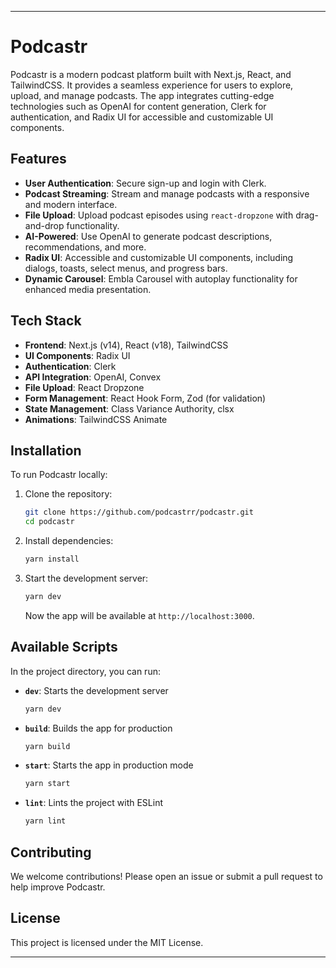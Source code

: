 
---

# Podcastr

Podcastr is a modern podcast platform built with Next.js, React, and TailwindCSS. It provides a seamless experience for users to explore, upload, and manage podcasts. The app integrates cutting-edge technologies such as OpenAI for content generation, Clerk for authentication, and Radix UI for accessible and customizable UI components.

## Features

- **User Authentication**: Secure sign-up and login with Clerk.
- **Podcast Streaming**: Stream and manage podcasts with a responsive and modern interface.
- **File Upload**: Upload podcast episodes using `react-dropzone` with drag-and-drop functionality.
- **AI-Powered**: Use OpenAI to generate podcast descriptions, recommendations, and more.
- **Radix UI**: Accessible and customizable UI components, including dialogs, toasts, select menus, and progress bars.
- **Dynamic Carousel**: Embla Carousel with autoplay functionality for enhanced media presentation.

## Tech Stack

- **Frontend**: Next.js (v14), React (v18), TailwindCSS
- **UI Components**: Radix UI
- **Authentication**: Clerk
- **API Integration**: OpenAI, Convex
- **File Upload**: React Dropzone
- **Form Management**: React Hook Form, Zod (for validation)
- **State Management**: Class Variance Authority, clsx
- **Animations**: TailwindCSS Animate

## Installation

To run Podcastr locally:

1. Clone the repository:
   ```bash
   git clone https://github.com/podcastrr/podcastr.git
   cd podcastr
   ```

2. Install dependencies:
   ```bash
   yarn install
   ```

3. Start the development server:
   ```bash
   yarn dev
   ```

   Now the app will be available at `http://localhost:3000`.

## Available Scripts

In the project directory, you can run:

- **`dev`**: Starts the development server
  ```bash
  yarn dev
  ```

- **`build`**: Builds the app for production
  ```bash
  yarn build
  ```

- **`start`**: Starts the app in production mode
  ```bash
  yarn start
  ```

- **`lint`**: Lints the project with ESLint
  ```bash
  yarn lint
  ```

## Contributing

We welcome contributions! Please open an issue or submit a pull request to help improve Podcastr.

## License

This project is licensed under the MIT License.

---
